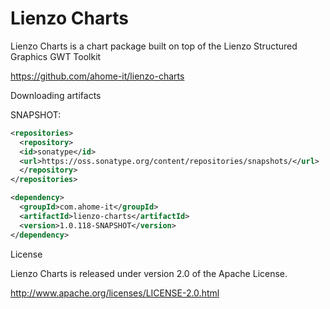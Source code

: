 Lienzo Charts
======

Lienzo Charts is a chart package built on top of the Lienzo Structured Graphics GWT Toolkit

https://github.com/ahome-it/lienzo-charts

Downloading artifacts

SNAPSHOT:

```xml
<repositories>
  <repository>
  <id>sonatype</id>
  <url>https://oss.sonatype.org/content/repositories/snapshots/</url>
  </repository>
</repositories>

<dependency>
  <groupId>com.ahome-it</groupId>
  <artifactId>lienzo-charts</artifactId>
  <version>1.0.118-SNAPSHOT</version>
</dependency>
```

License

Lienzo Charts is released under version 2.0 of the Apache License.

http://www.apache.org/licenses/LICENSE-2.0.html
